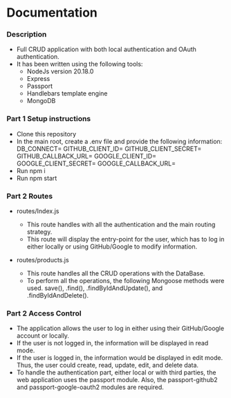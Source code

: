 # Documentation

### Description

- Full CRUD application with both local authentication and OAuth authentication.
- It has been written using the following tools:
    - NodeJs version 20.18.0
    - Express
    - Passport
    - Handlebars template engine
    - MongoDB

### Part 1 Setup instructions

- Clone this repository
- In the main root, create a .env file and provide the following information:
    DB_CONNECT=<connection with database>
    GITHUB_CLIENT_ID=<your client Id>
    GITHUB_CLIENT_SECRET=<your client Secret>
    GITHUB_CALLBACK_URL=<your callback url>
    GOOGLE_CLIENT_ID=<your client Id>
    GOOGLE_CLIENT_SECRET=<your client secrert>
    GOOGLE_CALLBACK_URL=<your callback url>
- Run npm i
- Run npm start

### Part 2 Routes

- routes/Index.js
    - This route handles with all the authentication and the main routing strategy.
    - This route will display the entry-point for the user, which has to log in either locally or using GitHub/Google to modify information.
   
- routes/products.js
   - This route handles all the CRUD operations with the DataBase.
   - To perform all the operations, the following Mongoose methods were used. save(), .find(), .findByIdAndUpdate(), and .findByIdAndDelete().

### Part 2 Access Control

- The application allows the user to log in either using their GitHub/Google account or locally.
- If the user is not logged in, the information will be displayed in read mode.
- If the user is logged in, the information would be displayed in edit mode. Thus, the user could create, read, update, edit, and delete data.
- To handle the authentication part, either local or with third parties, the web application uses the passport module. Also, the passport-github2 and passport-google-oauth2 modules are required.



